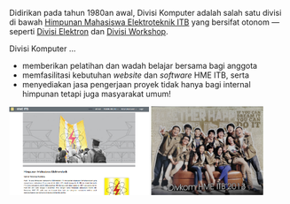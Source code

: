 Didirikan pada tahun 1980an awal, Divisi Komputer adalah salah satu divisi di bawah [Himpunan Mahasiswa Elektroteknik ITB](https://hme.itb.ac.id/) yang bersifat otonom — seperti [Divisi Elektron](https://medium.com/@elektronhme) dan [Divisi Workshop](https://workshophme.com/).

Divisi Komputer ...
* memberikan pelatihan dan wadah belajar bersama bagi anggota
* memfasilitasi kebutuhan *website* dan *software* HME ITB, serta
* menyediakan jasa pengerjaan proyek tidak hanya bagi internal himpunan tetapi juga masyarakat umum!

<img src="/assets/website-hme-2023.png" width="50%" alt="Website HME ITB tahun 2023"/>

<img src="/assets/divkom2013.jpg" width="40%" alt="Foto anggota Divisi Komputer 2013"/>
